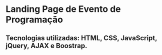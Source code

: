 # Landing Page de Evento de Programação
## Tecnologias utilizadas: HTML, CSS, JavaScript, jQuery, AJAX e Boostrap.
